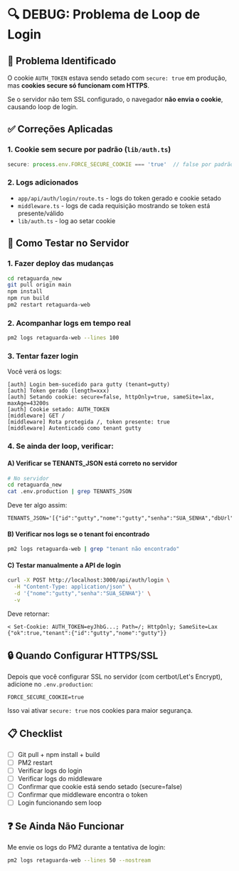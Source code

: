 # 🔍 DEBUG: Problema de Loop de Login

## 🐛 Problema Identificado

O cookie `AUTH_TOKEN` estava sendo setado com `secure: true` em produção, mas **cookies secure só funcionam com HTTPS**.

Se o servidor não tem SSL configurado, o navegador **não envia o cookie**, causando loop de login.

## ✅ Correções Aplicadas

### 1. **Cookie sem secure por padrão** (`lib/auth.ts`)
```javascript
secure: process.env.FORCE_SECURE_COOKIE === 'true'  // false por padrão
```

### 2. **Logs adicionados**
- `app/api/auth/login/route.ts` - logs do token gerado e cookie setado
- `middleware.ts` - logs de cada requisição mostrando se token está presente/válido
- `lib/auth.ts` - log ao setar cookie

## 🧪 Como Testar no Servidor

### 1. **Fazer deploy das mudanças**
```bash
cd retaguarda_new
git pull origin main
npm install
npm run build
pm2 restart retaguarda-web
```

### 2. **Acompanhar logs em tempo real**
```bash
pm2 logs retaguarda-web --lines 100
```

### 3. **Tentar fazer login**
Você verá os logs:
```
[auth] Login bem-sucedido para gutty (tenant=gutty)
[auth] Token gerado (length=xxx)
[auth] Setando cookie: secure=false, httpOnly=true, sameSite=lax, maxAge=43200s
[auth] Cookie setado: AUTH_TOKEN
[middleware] GET /
[middleware] Rota protegida /, token presente: true
[middleware] Autenticado como tenant gutty
```

### 4. **Se ainda der loop, verificar:**

#### A) **Verificar se TENANTS_JSON está correto no servidor**
```bash
# No servidor
cd retaguarda_new
cat .env.production | grep TENANTS_JSON
```

Deve ter algo assim:
```env
TENANTS_JSON='[{"id":"gutty","nome":"gutty","senha":"SUA_SENHA","dbUrl":"postgres://...","cnpj":"12345678000199"}]'
```

#### B) **Verificar nos logs se o tenant foi encontrado**
```bash
pm2 logs retaguarda-web | grep "tenant não encontrado"
```

#### C) **Testar manualmente a API de login**
```bash
curl -X POST http://localhost:3000/api/auth/login \
  -H "Content-Type: application/json" \
  -d '{"nome":"gutty","senha":"SUA_SENHA"}' \
  -v
```

Deve retornar:
```
< Set-Cookie: AUTH_TOKEN=eyJhbG...; Path=/; HttpOnly; SameSite=Lax
{"ok":true,"tenant":{"id":"gutty","nome":"gutty"}}
```

## 🔒 Quando Configurar HTTPS/SSL

Depois que você configurar SSL no servidor (com certbot/Let's Encrypt), adicione no `.env.production`:

```env
FORCE_SECURE_COOKIE=true
```

Isso vai ativar `secure: true` nos cookies para maior segurança.

## 📋 Checklist

- [ ] Git pull + npm install + build
- [ ] PM2 restart
- [ ] Verificar logs do login
- [ ] Verificar logs do middleware
- [ ] Confirmar que cookie está sendo setado (secure=false)
- [ ] Confirmar que middleware encontra o token
- [ ] Login funcionando sem loop

## ❓ Se Ainda Não Funcionar

Me envie os logs do PM2 durante a tentativa de login:
```bash
pm2 logs retaguarda-web --lines 50 --nostream
```
